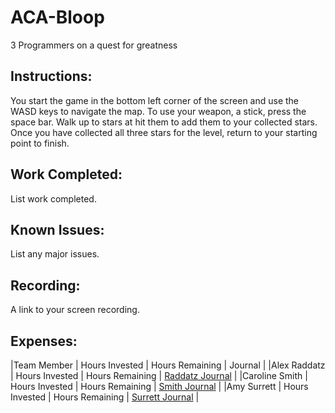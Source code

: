 # ACA-Bloop
3 Programmers on a quest for greatness

##  Instructions:
You start the game in the bottom left corner of the screen and use the WASD keys to navigate the map. To use your weapon, a stick, press the space bar. Walk up to stars at hit them to add them to your collected stars. Once you have collected all three stars for the level, return to your starting point to finish. 

## Work Completed:
List work completed.

## Known Issues:
List any major issues.

## Recording:
A link to your screen recording.

## Expenses:

|Team Member | Hours Invested | Hours Remaining | Journal | 
|Alex Raddatz | Hours Invested | Hours Remaining | [Raddatz Journal](https://github.com/ACA-RSS/ACA-Bloop/wiki/Raddatz-Journal) | 
|Caroline Smith | Hours Invested | Hours Remaining | [Smith Journal](https://github.com/ACA-RSS/ACA-Bloop/wiki/Smith-Journal) | 
|Amy Surrett | Hours Invested | Hours Remaining | [Surrett Journal](https://github.com/ACA-RSS/ACA-Bloop/wiki/Surrett-Journal) | 
